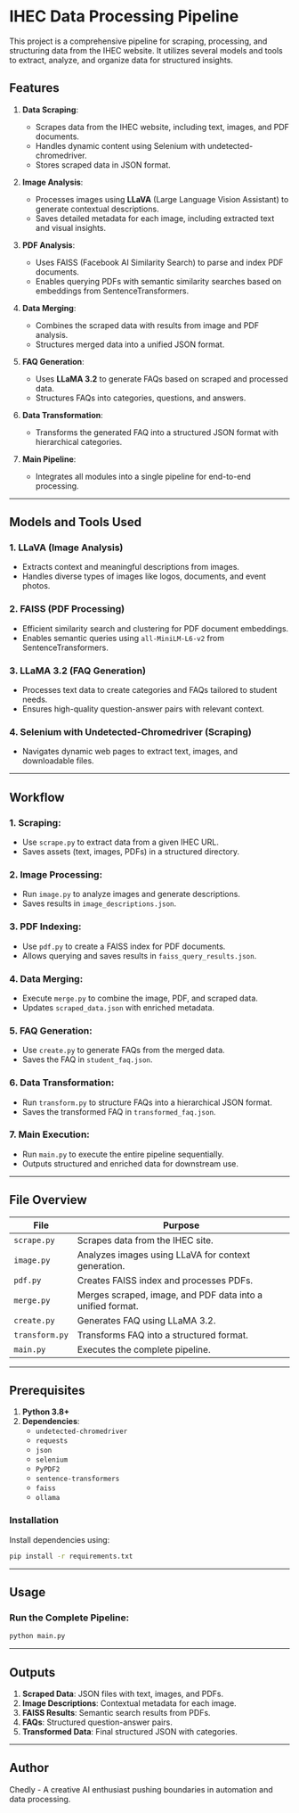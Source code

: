 # IHEC Data Processing Pipeline

This project is a comprehensive pipeline for scraping, processing, and structuring data from the IHEC website. It utilizes several models and tools to extract, analyze, and organize data for structured insights.

## Features

1. **Data Scraping**:
   - Scrapes data from the IHEC website, including text, images, and PDF documents.
   - Handles dynamic content using Selenium with undetected-chromedriver.
   - Stores scraped data in JSON format.

2. **Image Analysis**:
   - Processes images using **LLaVA** (Large Language Vision Assistant) to generate contextual descriptions.
   - Saves detailed metadata for each image, including extracted text and visual insights.

3. **PDF Analysis**:
   - Uses FAISS (Facebook AI Similarity Search) to parse and index PDF documents.
   - Enables querying PDFs with semantic similarity searches based on embeddings from SentenceTransformers.

4. **Data Merging**:
   - Combines the scraped data with results from image and PDF analysis.
   - Structures merged data into a unified JSON format.

5. **FAQ Generation**:
   - Uses **LLaMA 3.2** to generate FAQs based on scraped and processed data.
   - Structures FAQs into categories, questions, and answers.

6. **Data Transformation**:
   - Transforms the generated FAQ into a structured JSON format with hierarchical categories.

7. **Main Pipeline**:
   - Integrates all modules into a single pipeline for end-to-end processing.

---

## Models and Tools Used

### 1. **LLaVA** (Image Analysis)
   - Extracts context and meaningful descriptions from images.
   - Handles diverse types of images like logos, documents, and event photos.

### 2. **FAISS** (PDF Processing)
   - Efficient similarity search and clustering for PDF document embeddings.
   - Enables semantic queries using `all-MiniLM-L6-v2` from SentenceTransformers.

### 3. **LLaMA 3.2** (FAQ Generation)
   - Processes text data to create categories and FAQs tailored to student needs.
   - Ensures high-quality question-answer pairs with relevant context.

### 4. **Selenium with Undetected-Chromedriver** (Scraping)
   - Navigates dynamic web pages to extract text, images, and downloadable files.

---

## Workflow

### 1. **Scraping**:
   - Use `scrape.py` to extract data from a given IHEC URL.
   - Saves assets (text, images, PDFs) in a structured directory.

### 2. **Image Processing**:
   - Run `image.py` to analyze images and generate descriptions.
   - Saves results in `image_descriptions.json`.

### 3. **PDF Indexing**:
   - Use `pdf.py` to create a FAISS index for PDF documents.
   - Allows querying and saves results in `faiss_query_results.json`.

### 4. **Data Merging**:
   - Execute `merge.py` to combine the image, PDF, and scraped data.
   - Updates `scraped_data.json` with enriched metadata.

### 5. **FAQ Generation**:
   - Use `create.py` to generate FAQs from the merged data.
   - Saves the FAQ in `student_faq.json`.

### 6. **Data Transformation**:
   - Run `transform.py` to structure FAQs into a hierarchical JSON format.
   - Saves the transformed FAQ in `transformed_faq.json`.

### 7. **Main Execution**:
   - Run `main.py` to execute the entire pipeline sequentially.
   - Outputs structured and enriched data for downstream use.

---

## File Overview

| File        | Purpose                                                   |
|-------------|-----------------------------------------------------------|
| `scrape.py` | Scrapes data from the IHEC site.                          |
| `image.py`  | Analyzes images using LLaVA for context generation.        |
| `pdf.py`    | Creates FAISS index and processes PDFs.                   |
| `merge.py`  | Merges scraped, image, and PDF data into a unified format. |
| `create.py` | Generates FAQ using LLaMA 3.2.                            |
| `transform.py` | Transforms FAQ into a structured format.                |
| `main.py`   | Executes the complete pipeline.                           |

---

## Prerequisites

1. **Python 3.8+**
2. **Dependencies**:
   - `undetected-chromedriver`
   - `requests`
   - `json`
   - `selenium`
   - `PyPDF2`
   - `sentence-transformers`
   - `faiss`
   - `ollama`

### Installation
Install dependencies using:
```bash
pip install -r requirements.txt
```

---

## Usage

### Run the Complete Pipeline:
```bash
python main.py
```

---

## Outputs

1. **Scraped Data**: JSON files with text, images, and PDFs.
2. **Image Descriptions**: Contextual metadata for each image.
3. **FAISS Results**: Semantic search results from PDFs.
4. **FAQs**: Structured question-answer pairs.
5. **Transformed Data**: Final structured JSON with categories.

---

## Author
Chedly - A creative AI enthusiast pushing boundaries in automation and data processing.

